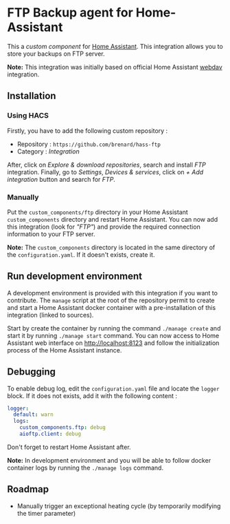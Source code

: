 # FTP Backup agent for Home-Assistant

This a _custom component_ for [Home Assistant](https://www.home-assistant.io/).
This integration allows you to store your backups on FTP server.

**Note:** This integration was initially based on official Home Assistant
[webdav](https://www.home-assistant.io/integrations/webdav/) integration.

## Installation

### Using HACS

Firstly, you have to add the following custom repository :

- Repository : `https://github.com/brenard/hass-ftp`
- Category : _Integration_

After, click on _Explore & download repositories_, search and install _FTP_
integration. Finally, go to _Settings_, _Devices & services_, click on _+ Add integration_ button
and search for _FTP_.

### Manually

Put the `custom_components/ftp` directory in your Home Assistant `custom_components` directory
and restart Home Assistant. You can now add this integration (look for _"FTP"_) and provide the
required connection information to your FTP server.

**Note:** The `custom_components` directory is located in the same directory of the
`configuration.yaml`. If it doesn't exists, create it.

## Run development environment

A development environment is provided with this integration if you want to contribute. The `manage`
script at the root of the repository permit to create and start a Home Assistant docker container
with a pre-installation of this integration (linked to sources).

Start by create the container by running the command `./manage create` and start it by running
`./manage start` command. You can now access to Home Assistant web interface on
[http://localhost:8123](http://localhost:8123) and follow the initialization process of the Home
Assistant instance.

## Debugging

To enable debug log, edit the `configuration.yaml` file and locate the `logger` block. If it does not
exists, add it with the following content :

```yaml
logger:
  default: warn
  logs:
    custom_components.ftp: debug
    aioftp.client: debug
```

Don't forget to restart Home Assistant after.

**Note:** In development environment and you will be able to follow docker container logs by running
the `./manage logs` command.

## Roadmap

- Manually trigger an exceptional heating cycle (by temporarily modifying the timer parameter)

